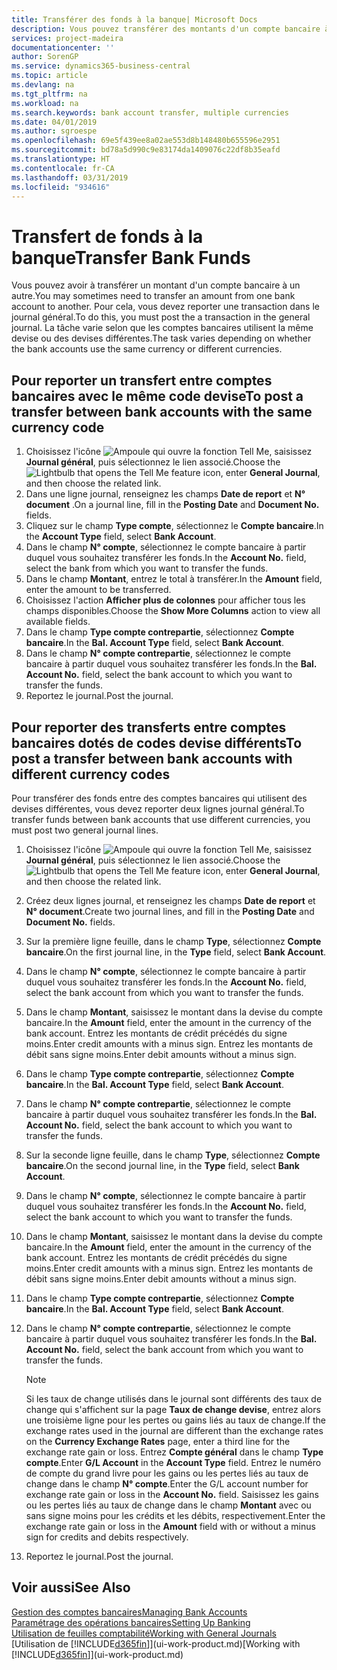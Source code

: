 ```yaml
---
title: Transférer des fonds à la banque| Microsoft Docs
description: Vous pouvez transférer des montants d'un compte bancaire à un autre, y compris dans différentes devises, en reportant la transaction dans le journal général.
services: project-madeira
documentationcenter: ''
author: SorenGP
ms.service: dynamics365-business-central
ms.topic: article
ms.devlang: na
ms.tgt_pltfrm: na
ms.workload: na
ms.search.keywords: bank account transfer, multiple currencies
ms.date: 04/01/2019
ms.author: sgroespe
ms.openlocfilehash: 69e5f439ee8a02ae553d8b148480b655596e2951
ms.sourcegitcommit: bd78a5d990c9e83174da1409076c22df8b35eafd
ms.translationtype: HT
ms.contentlocale: fr-CA
ms.lasthandoff: 03/31/2019
ms.locfileid: "934616"
---
```

# <a name="transfer-bank-funds"></a><span data-ttu-id="8feb0-103">Transfert de fonds à la banque</span><span class="sxs-lookup"><span data-stu-id="8feb0-103">Transfer Bank Funds</span></span>
<span data-ttu-id="8feb0-104">Vous pouvez avoir à transférer un montant d'un compte bancaire à un autre.</span><span class="sxs-lookup"><span data-stu-id="8feb0-104">You may sometimes need to transfer an amount from one bank account to another.</span></span> <span data-ttu-id="8feb0-105">Pour cela, vous devez reporter une transaction dans le journal général.</span><span class="sxs-lookup"><span data-stu-id="8feb0-105">To do this, you must post the a transaction in the general journal.</span></span> <span data-ttu-id="8feb0-106">La tâche varie selon que les comptes bancaires utilisent la même devise ou des devises différentes.</span><span class="sxs-lookup"><span data-stu-id="8feb0-106">The task varies depending on whether the bank accounts use the same currency or different currencies.</span></span>

## <a name="to-post-a-transfer-between-bank-accounts-with-the-same-currency-code"></a><span data-ttu-id="8feb0-107">Pour reporter un transfert entre comptes bancaires avec le même code devise</span><span class="sxs-lookup"><span data-stu-id="8feb0-107">To post a transfer between bank accounts with the same currency code</span></span>
1. <span data-ttu-id="8feb0-108">Choisissez l'icône ![Ampoule qui ouvre la fonction Tell Me](media/ui-search/search_small.png "Dites-moi ce que vous voulez faire"), saisissez **Journal général**, puis sélectionnez le lien associé.</span><span class="sxs-lookup"><span data-stu-id="8feb0-108">Choose the ![Lightbulb that opens the Tell Me feature](media/ui-search/search_small.png "Tell me what you want to do") icon, enter **General Journal**, and then choose the related link.</span></span>
2. <span data-ttu-id="8feb0-109">Dans une ligne journal, renseignez les champs **Date de report** et **N° document** .</span><span class="sxs-lookup"><span data-stu-id="8feb0-109">On a journal line, fill in the **Posting Date** and **Document No.** fields.</span></span>
3. <span data-ttu-id="8feb0-110">Cliquez sur le champ **Type compte**, sélectionnez le **Compte bancaire**.</span><span class="sxs-lookup"><span data-stu-id="8feb0-110">In the **Account Type** field, select **Bank Account**.</span></span>
4. <span data-ttu-id="8feb0-111">Dans le champ **N° compte**, sélectionnez le compte bancaire à partir duquel vous souhaitez transférer les fonds.</span><span class="sxs-lookup"><span data-stu-id="8feb0-111">In the **Account No.** field, select the bank from which you want to transfer the funds.</span></span>
5. <span data-ttu-id="8feb0-112">Dans le champ **Montant**, entrez le total à transférer.</span><span class="sxs-lookup"><span data-stu-id="8feb0-112">In the **Amount** field, enter the amount to be transferred.</span></span>
6. <span data-ttu-id="8feb0-113">Choisissez l'action **Afficher plus de colonnes** pour afficher tous les champs disponibles.</span><span class="sxs-lookup"><span data-stu-id="8feb0-113">Choose the **Show More Columns** action to view all available fields.</span></span>
7. <span data-ttu-id="8feb0-114">Dans le champ **Type compte contrepartie**, sélectionnez **Compte bancaire**.</span><span class="sxs-lookup"><span data-stu-id="8feb0-114">In the **Bal. Account Type** field, select **Bank Account**.</span></span>
8. <span data-ttu-id="8feb0-115">Dans le champ **N° compte contrepartie**, sélectionnez le compte bancaire à partir duquel vous souhaitez transférer les fonds.</span><span class="sxs-lookup"><span data-stu-id="8feb0-115">In the **Bal. Account No.** field, select the bank account to which you want to transfer the funds.</span></span>
9. <span data-ttu-id="8feb0-116">Reportez le journal.</span><span class="sxs-lookup"><span data-stu-id="8feb0-116">Post the journal.</span></span>

## <a name="to-post-a-transfer-between-bank-accounts-with-different-currency-codes"></a><span data-ttu-id="8feb0-117">Pour reporter des transferts entre comptes bancaires dotés de codes devise différents</span><span class="sxs-lookup"><span data-stu-id="8feb0-117">To post a transfer between bank accounts with different currency codes</span></span>
<span data-ttu-id="8feb0-118">Pour transférer des fonds entre des comptes bancaires qui utilisent des devises différentes, vous devez reporter deux lignes journal général.</span><span class="sxs-lookup"><span data-stu-id="8feb0-118">To transfer funds between bank accounts that use different currencies, you must post two general journal lines.</span></span>

1. <span data-ttu-id="8feb0-119">Choisissez l'icône ![Ampoule qui ouvre la fonction Tell Me](media/ui-search/search_small.png "Dites-moi ce que vous voulez faire"), saisissez **Journal général**, puis sélectionnez le lien associé.</span><span class="sxs-lookup"><span data-stu-id="8feb0-119">Choose the ![Lightbulb that opens the Tell Me feature](media/ui-search/search_small.png "Tell me what you want to do") icon, enter **General Journal**, and then choose the related link.</span></span>
2. <span data-ttu-id="8feb0-120">Créez deux lignes journal, et renseignez les champs **Date de report** et **N° document**.</span><span class="sxs-lookup"><span data-stu-id="8feb0-120">Create two journal lines, and fill in the **Posting Date** and **Document No.** fields.</span></span>
3. <span data-ttu-id="8feb0-121">Sur la première ligne feuille, dans le champ **Type**, sélectionnez **Compte bancaire**.</span><span class="sxs-lookup"><span data-stu-id="8feb0-121">On the first journal line, in the **Type** field, select **Bank Account**.</span></span>
4. <span data-ttu-id="8feb0-122">Dans le champ **N° compte**, sélectionnez le compte bancaire à partir duquel vous souhaitez transférer les fonds.</span><span class="sxs-lookup"><span data-stu-id="8feb0-122">In the **Account No.** field, select the bank account from which you want to transfer the funds.</span></span>
5. <span data-ttu-id="8feb0-123">Dans le champ **Montant**, saisissez le montant dans la devise du compte bancaire.</span><span class="sxs-lookup"><span data-stu-id="8feb0-123">In the **Amount** field, enter the amount in the currency of the bank account.</span></span> <span data-ttu-id="8feb0-124">Entrez les montants de crédit précédés du signe moins.</span><span class="sxs-lookup"><span data-stu-id="8feb0-124">Enter credit amounts with a minus sign.</span></span> <span data-ttu-id="8feb0-125">Entrez les montants de débit sans signe moins.</span><span class="sxs-lookup"><span data-stu-id="8feb0-125">Enter debit amounts without a minus sign.</span></span>
6. <span data-ttu-id="8feb0-126">Dans le champ **Type compte contrepartie**, sélectionnez **Compte bancaire**.</span><span class="sxs-lookup"><span data-stu-id="8feb0-126">In the **Bal. Account Type** field, select **Bank Account**.</span></span>
7. <span data-ttu-id="8feb0-127">Dans le champ **N° compte contrepartie**, sélectionnez le compte bancaire à partir duquel vous souhaitez transférer les fonds.</span><span class="sxs-lookup"><span data-stu-id="8feb0-127">In the **Bal. Account No.** field, select the bank account to which you want to transfer the funds.</span></span>
8. <span data-ttu-id="8feb0-128">Sur la seconde ligne feuille, dans le champ **Type**, sélectionnez **Compte bancaire**.</span><span class="sxs-lookup"><span data-stu-id="8feb0-128">On the second journal line, in the **Type** field, select **Bank Account**.</span></span>
9. <span data-ttu-id="8feb0-129">Dans le champ **N° compte**, sélectionnez le compte bancaire à partir duquel vous souhaitez transférer les fonds.</span><span class="sxs-lookup"><span data-stu-id="8feb0-129">In the **Account No.** field, select the bank account to which you want to transfer the funds.</span></span>
10. <span data-ttu-id="8feb0-130">Dans le champ **Montant**, saisissez le montant dans la devise du compte bancaire.</span><span class="sxs-lookup"><span data-stu-id="8feb0-130">In the **Amount** field, enter the amount in the currency of the bank account.</span></span> <span data-ttu-id="8feb0-131">Entrez les montants de crédit précédés du signe moins.</span><span class="sxs-lookup"><span data-stu-id="8feb0-131">Enter credit amounts with a minus sign.</span></span> <span data-ttu-id="8feb0-132">Entrez les montants de débit sans signe moins.</span><span class="sxs-lookup"><span data-stu-id="8feb0-132">Enter debit amounts without a minus sign.</span></span>
11. <span data-ttu-id="8feb0-133">Dans le champ **Type compte contrepartie**, sélectionnez **Compte bancaire**.</span><span class="sxs-lookup"><span data-stu-id="8feb0-133">In the **Bal. Account Type** field, select **Bank Account**.</span></span>  
12. <span data-ttu-id="8feb0-134">Dans le champ **N° compte contrepartie**, sélectionnez le compte bancaire à partir duquel vous souhaitez transférer les fonds.</span><span class="sxs-lookup"><span data-stu-id="8feb0-134">In the **Bal. Account No.** field, select the bank account from which you want to transfer the funds.</span></span>

    > [!NOTE]  
    > <span data-ttu-id="8feb0-135">Si les taux de change utilisés dans le journal sont différents des taux de change qui s'affichent sur la page **Taux de change devise**, entrez alors une troisième ligne pour les pertes ou gains liés au taux de change.</span><span class="sxs-lookup"><span data-stu-id="8feb0-135">If the exchange rates used in the journal are different than the exchange rates on the **Currency Exchange Rates** page, enter a third line for the exchange rate gain or loss.</span></span> <span data-ttu-id="8feb0-136">Entrez **Compte général** dans le champ **Type compte**.</span><span class="sxs-lookup"><span data-stu-id="8feb0-136">Enter **G/L Account** in the **Account Type** field.</span></span> <span data-ttu-id="8feb0-137">Entrez le numéro de compte du grand livre pour les gains ou les pertes liés au taux de change dans le champ **N° compte**.</span><span class="sxs-lookup"><span data-stu-id="8feb0-137">Enter the G/L account number for exchange rate gain or loss in the **Account No.** field.</span></span> <span data-ttu-id="8feb0-138">Saisissez les gains ou les pertes liés au taux de change dans le champ **Montant** avec ou sans signe moins pour les crédits et les débits, respectivement.</span><span class="sxs-lookup"><span data-stu-id="8feb0-138">Enter the exchange rate gain or loss in the **Amount** field with or without a minus sign for credits and debits respectively.</span></span>
13. <span data-ttu-id="8feb0-139">Reportez le journal.</span><span class="sxs-lookup"><span data-stu-id="8feb0-139">Post the journal.</span></span>

## <a name="see-also"></a><span data-ttu-id="8feb0-140">Voir aussi</span><span class="sxs-lookup"><span data-stu-id="8feb0-140">See Also</span></span>
[<span data-ttu-id="8feb0-141">Gestion des comptes bancaires</span><span class="sxs-lookup"><span data-stu-id="8feb0-141">Managing Bank Accounts</span></span>](bank-manage-bank-accounts.md)  
[<span data-ttu-id="8feb0-142">Paramétrage des opérations bancaires</span><span class="sxs-lookup"><span data-stu-id="8feb0-142">Setting Up Banking</span></span>](bank-setup-banking.md)  
[<span data-ttu-id="8feb0-143">Utilisation de feuilles comptabilité</span><span class="sxs-lookup"><span data-stu-id="8feb0-143">Working with General Journals</span></span>](ui-work-general-journals.md)  
<span data-ttu-id="8feb0-144">[Utilisation de [!INCLUDE[d365fin](includes/d365fin_md.md)]](ui-work-product.md)</span><span class="sxs-lookup"><span data-stu-id="8feb0-144">[Working with [!INCLUDE[d365fin](includes/d365fin_md.md)]](ui-work-product.md)</span></span>
